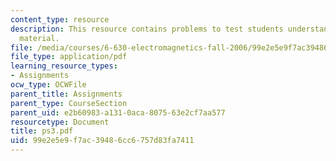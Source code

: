 ```yaml
---
content_type: resource
description: This resource contains problems to test students understanding of course
  material.
file: /media/courses/6-630-electromagnetics-fall-2006/99e2e5e9f7ac39486cc6757d83fa7411_ps3.pdf
file_type: application/pdf
learning_resource_types:
- Assignments
ocw_type: OCWFile
parent_title: Assignments
parent_type: CourseSection
parent_uid: e2b60983-a131-0aca-8075-63e2cf7aa577
resourcetype: Document
title: ps3.pdf
uid: 99e2e5e9-f7ac-3948-6cc6-757d83fa7411
---
```

